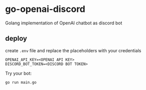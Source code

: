 # go-openai-discord
Golang implementation of OpenAI chatbot as discord bot

## deploy
create `.env` file and replace the placeholders with your credentials
```
OPENAI_API_KEY=<OPENAI API KEY>
DISCORD_BOT_TOKEN=<DISCORD BOT TOKEN>
```

Try your bot:
```
go run main.go
```
